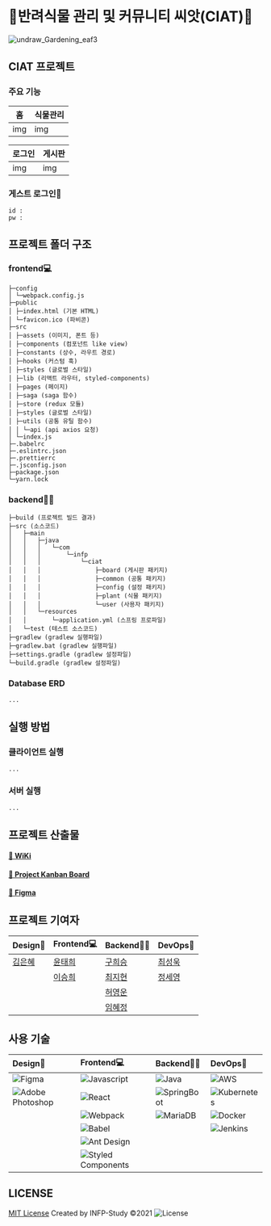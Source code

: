 
# 🌱반려식물 관리 및 커뮤니티 씨앗(CIAT)🌱

![undraw_Gardening_eaf3](https://user-images.githubusercontent.com/64685759/141408953-b226d445-3ac1-4e25-a6e7-0ed7502b41dc.png)

## CIAT 프로젝트
### 주요 기능
|홈|식물관리|
|---|---|
|img|img|

|로그인|게시판|
|---|---|
|img|img|

### 게스트 로그인🔑
```
id : 
pw :
```


## 프로젝트 폴더 구조

### frontend💻
```
├─config
│ └─webpack.config.js
├─public
│ ├─index.html (기본 HTML)
│ └─favicon.ico (파비콘)
├─src
│ ├─assets (이미지, 폰트 등)
│ ├─components (컴포넌트 like view)
│ ├─constants (상수, 라우트 경로)
│ ├─hooks (커스텀 훅)
│ ├─styles (글로벌 스타일)
│ ├─lib (리액트 라우터, styled-components)
│ ├─pages (페이지)
│ ├─saga (saga 함수)
│ ├─store (redux 모듈)
│ ├─styles (글로벌 스타일)
│ ├─utils (공통 유틸 함수)
│ │ └─api (api axios 요청)
│ └─index.js
├─.babelrc
├─.eslintrc.json
├─.prettierrc
├─.jsconfig.json
├─package.json
└─yarn.lock
```

### backend👨‍💻
```
├─build (프로젝트 빌드 결과)
├─src (소스코드)
│   ├─main
│   │   ├─java
│   │   │   └─com
│   │   │       └─infp
│   │   │           └─ciat
│   │   │               ├─board (게시판 패키지)
│   │   │               ├─common (공통 패키지)
│   │   │               ├─config (설정 패키지)
│   │   │               ├─plant (식물 패키지)
│   │   │               └─user (사용자 패키지)
│   │   └─resources
│   │       └─application.yml (스프링 프로파일)
│   └─test (테스트 소스코드)
├─gradlew (gradlew 실행파일)
├─gradlew.bat (gradlew 실행파일)
├─settings.gradle (gradlew 설정파일)
└─build.gradle (gradlew 설정파일)
```

### Database ERD
```
...
```

## 실행 방법

### 클라이언트 실행
```
...
```
### 서버 실행
```
...
```

## 프로젝트 산출물

#### [📙 WiKi](https://github.com/INFP-Study/CIAT/wiki)
#### [🎯 Project Kanban Board](https://github.com/INFP-Study/CIAT/projects/1)
#### [🎨 Figma](https://www.figma.com/file/4C7izPnx0Y5NtrANroPvTX/ciat?node-id=0%3A1)

## 프로젝트 기여자
|Design🎨|Frontend💻|Backend👨‍💻|DevOps🚊|
|:---|:---|:---|:---|
|[김은혜](https://github.com/eunnhye)|[윤태희](https://github.com/thyoondev)|[구희승](https://github.com/nrudev)|[최성욱](https://github.com/choisungwook)|
| |[이승희](https://github.com/lseunghee)|[최지현](https://github.com/chlwlgus4)|[정세영](https://github.com/claeo001)|
| | |[허영운](https://github.com/yeongunheo)||
| | |[임혜정](https://github.com/HyeJeongIm)||



## 사용 기술
|Design🎨|Frontend💻|Backend👨‍💻|DevOps🚊|
|:---|:---|:---|:---|
|![Figma](https://img.shields.io/badge/Figma-F24E1E?style=for-the-badge&logo=Figma&logoColor=white)|![Javascript](https://img.shields.io/badge/Javascript-ffb13b?style=for-the-badge&logo=javascript&logoColor=white)|![Java](https://img.shields.io/badge/Java-007396?style=for-the-badge&logo=Java&logoColor=white)|![AWS](https://img.shields.io/badge/AWS-%23FF9900.svg?style=for-the-badge&logo=amazon-aws&logoColor=white)|
|![Adobe Photoshop](https://img.shields.io/badge/AdobePhotoshop-31A8FF?style=for-the-badge&logo=AdobePhotoshop&logoColor=white)|![React](https://img.shields.io/badge/react-%2320232a.svg?style=for-the-badge&logo=react&logoColor=%2361DAFB)|![SpringBoot](https://img.shields.io/badge/SpringBoot-6DB33F?style=for-the-badge&logo=Spring&logoColor=white)|![Kubernetes](https://img.shields.io/badge/Kubernetes-326CE5.svg?style=for-the-badge&logo=Kubernetes&logoColor=white)|
| |![Webpack](https://img.shields.io/badge/webpack-%238DD6F9.svg?style=for-the-badge&logo=webpack&logoColor=black)|![MariaDB](https://img.shields.io/badge/MariaDB-003545.svg?style=for-the-badge&logo=MariaDB&logoColor=white)|![Docker](https://img.shields.io/badge/Docker-2496ED.svg?style=for-the-badge&logo=Docker&logoColor=white)|
| |![Babel](https://img.shields.io/badge/Babel-F9DC3E.svg?style=for-the-badge&logo=Babel&logoColor=black)| |![Jenkins](https://img.shields.io/badge/Jenkins-D24939.svg?style=for-the-badge&logo=Jenkins&logoColor=white)|
| |![Ant Design](https://img.shields.io/badge/AntDesign-0170FE?style=for-the-badge&logo=AntDesign&logoColor=white)| | |
| |![Styled Components](https://img.shields.io/badge/styled--components-DB7093?style=for-the-badge&logo=styled-components&logoColor=white)| | |


## LICENSE

[MIT License]() Created by INFP-Study ©2021
![License](https://img.shields.io/github/license/INFP-Study/CIAT)
